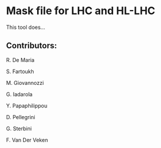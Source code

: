 # Mask file for LHC and HL-LHC

This tool does...

## Contributors:

R. De Maria

S. Fartoukh

M. Giovannozzi

G. Iadarola

Y. Papaphilippou

D. Pellegrini

G. Sterbini

F. Van Der Veken

